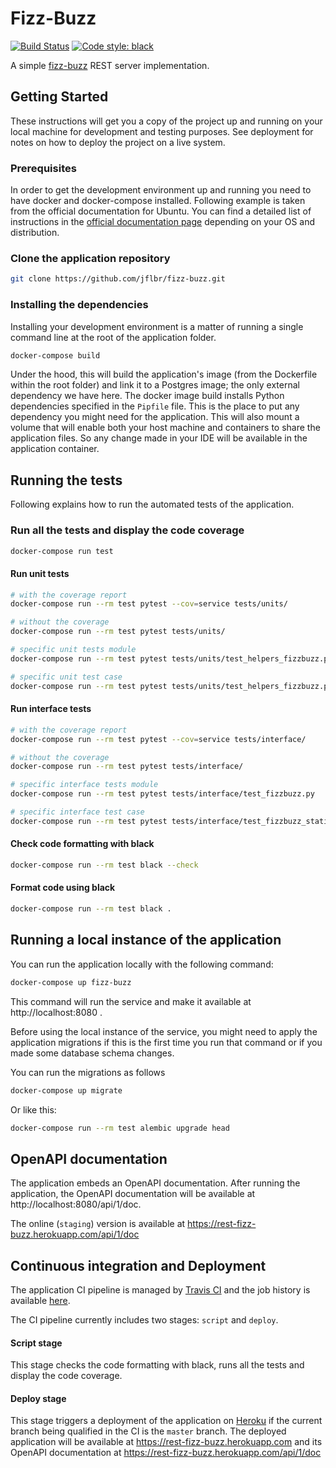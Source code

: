 # Fizz-Buzz

[![Build Status](https://travis-ci.org/jflbr/fizz-buzz.svg?branch=master)](https://travis-ci.com/jflbr/fizz-buzz)
[![Code style: black](https://img.shields.io/badge/code%20style-black-000000.svg)](https://github.com/python/black)


A simple [fizz-buzz](https://en.wikipedia.org/wiki/Fizz_buzz) REST server implementation.


## Getting Started

These instructions will get you a copy of the project up and running on your local machine for development and testing purposes. See deployment for notes on how to deploy the project on a live system.

### Prerequisites

In order to get the development environment up and running you need to have docker and docker-compose installed. Following example is taken from the official documentation for Ubuntu.
You can find a detailed list of instructions in the [official documentation page](https://docs.docker.com/install/) depending on your OS and distribution.


### Clone the application repository

```bash
git clone https://github.com/jflbr/fizz-buzz.git
```

### Installing the dependencies

Installing your development environment is a matter of running a single command line at the root of the application folder.

```bash
docker-compose build
```

Under the hood, this will build the application's image (from the Dockerfile within the root folder)
and link it to a Postgres image; the only external dependency we have here. The docker image build installs Python dependencies specified in the `Pipfile` file. This is the place to put any dependency you might need for the application. This will also mount a volume that will enable both your host machine and containers to share the application files. So any change made in your IDE will be available in the application container.

## Running the tests

Following explains how to run the automated tests of the application.

### Run all the tests and display the code coverage

```bash
docker-compose run test
```
#### Run unit tests

```bash
# with the coverage report
docker-compose run --rm test pytest --cov=service tests/units/

# without the coverage
docker-compose run --rm test pytest tests/units/

# specific unit tests module
docker-compose run --rm test pytest tests/units/test_helpers_fizzbuzz.py

# specific unit test case
docker-compose run --rm test pytest tests/units/test_helpers_fizzbuzz.py::TestFizzBuzzHelpers::test_hash_fizzbuzz_request
```

#### Run interface tests

```bash
# with the coverage report
docker-compose run --rm test pytest --cov=service tests/interface/

# without the coverage
docker-compose run --rm test pytest tests/interface/

# specific interface tests module
docker-compose run --rm test pytest tests/interface/test_fizzbuzz.py

# specific interface test case
docker-compose run --rm test pytest tests/interface/test_fizzbuzz_statistics.py::test_empty_fizzbuzz_statistics
```

#### Check code formatting with black

```bash
docker-compose run --rm test black --check
```

#### Format code using black

```bash
docker-compose run --rm test black .
```
## Running a local instance of the application

You can run the application locally with the following command:
```bash
docker-compose up fizz-buzz
```
This command will run the service and make it available at http://localhost:8080 .

Before using the local instance of the service, you might need to apply the application migrations if this is the first time you run that command or if you made some database schema changes. 

You can run the migrations as follows

```bash
docker-compose up migrate
```
Or like this:

```bash
docker-compose run --rm test alembic upgrade head
```

## OpenAPI documentation

The application embeds an OpenAPI documentation.
After running the application, the OpenAPI documentation will be available at http://localhost:8080/api/1/doc.

The online (`staging`) version is available at https://rest-fizz-buzz.herokuapp.com/api/1/doc 


## Continuous integration and Deployment

The application CI pipeline is managed by [Travis CI](https://travis-ci.org) and the job history is available [here](https://travis-ci.org/jflbr/fizz-buzz).

The CI pipeline currently includes two stages: `script` and `deploy`.

#### Script stage

This stage checks the code formatting with black, runs all the tests and display the code coverage.

#### Deploy stage

This stage triggers a deployment of the application on [Heroku](https://heroku.com) if the current branch being qualified in the CI is the `master` branch.
The deployed application will be available at https://rest-fizz-buzz.herokuapp.com and its OpenAPI documentation at https://rest-fizz-buzz.herokuapp.com/api/1/doc
